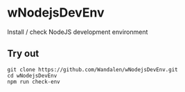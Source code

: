 # wNodejsDevEnv
Install / check NodeJS development environment

## Try out

```
git clone https://github.com/Wandalen/wNodejsDevEnv.git
cd wNodejsDevEnv
npm run check-env
```
